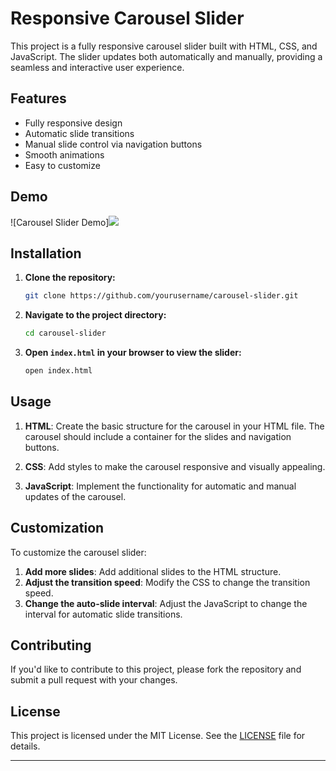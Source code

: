 
# Responsive Carousel Slider

This project is a fully responsive carousel slider built with HTML, CSS, and JavaScript. The slider updates both automatically and manually, providing a seamless and interactive user experience.

## Features

- Fully responsive design
- Automatic slide transitions
- Manual slide control via navigation buttons
- Smooth animations
- Easy to customize

## Demo

![Carousel Slider Demo]<img src="./image/Thumbnail.png">

## Installation

1. **Clone the repository:**
    ```bash
    git clone https://github.com/yourusername/carousel-slider.git
    ```

2. **Navigate to the project directory:**
    ```bash
    cd carousel-slider
    ```

3. **Open `index.html` in your browser to view the slider:**
    ```bash
    open index.html
    ```

## Usage

1. **HTML**: Create the basic structure for the carousel in your HTML file. The carousel should include a container for the slides and navigation buttons.

2. **CSS**: Add styles to make the carousel responsive and visually appealing.

3. **JavaScript**: Implement the functionality for automatic and manual updates of the carousel.

## Customization

To customize the carousel slider:

1. **Add more slides**: Add additional slides to the HTML structure.
2. **Adjust the transition speed**: Modify the CSS to change the transition speed.
3. **Change the auto-slide interval**: Adjust the JavaScript to change the interval for automatic slide transitions.

## Contributing

If you'd like to contribute to this project, please fork the repository and submit a pull request with your changes.

## License

This project is licensed under the MIT License. See the [LICENSE](LICENSE) file for details.

---

